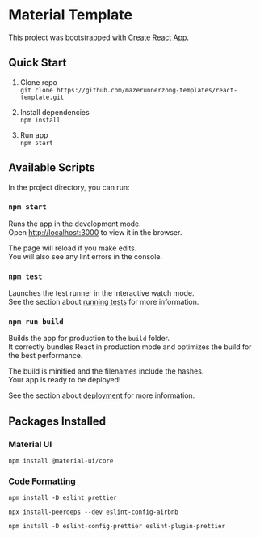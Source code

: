 # Material Template

This project was bootstrapped with [Create React App](https://github.com/facebook/create-react-app).

## Quick Start

1. Clone repo <br />
   `git clone https://github.com/mazerunnerzong-templates/react-template.git`

2. Install dependencies <br />
   `npm install`

3. Run app <br />
   `npm start`

## Available Scripts

In the project directory, you can run:

### `npm start`

Runs the app in the development mode.<br />
Open [http://localhost:3000](http://localhost:3000) to view it in the browser.

The page will reload if you make edits.<br />
You will also see any lint errors in the console.

### `npm test`

Launches the test runner in the interactive watch mode.<br />
See the section about [running tests](https://facebook.github.io/create-react-app/docs/running-tests) for more information.

### `npm run build`

Builds the app for production to the `build` folder.<br />
It correctly bundles React in production mode and optimizes the build for the best performance.

The build is minified and the filenames include the hashes.<br />
Your app is ready to be deployed!

See the section about [deployment](https://facebook.github.io/create-react-app/docs/deployment) for more information.

## Packages Installed

### Material UI

`npm install @material-ui/core`

### [Code Formatting](https://blog.echobind.com/integrating-prettier-eslint-airbnb-style-guide-in-vscode-47f07b5d7d6a)

`npm install -D eslint prettier`

`npx install-peerdeps --dev eslint-config-airbnb`

`npm install -D eslint-config-prettier eslint-plugin-prettier`
